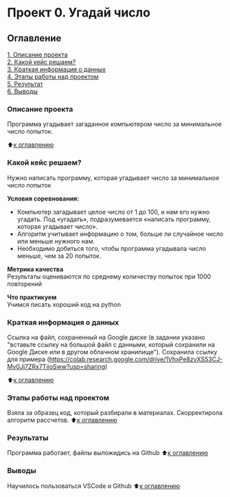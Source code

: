 # Проект 0. Угадай число

## Оглавление  
[1. Описание проекта](https://github.com/NinaShibalkina/sf_data_science/blob/main/guess_number_task/README.md#%D0%BE%D0%BF%D0%B8%D1%81%D0%B0%D0%BD%D0%B8%D0%B5-%D0%BF%D1%80%D0%BE%D0%B5%D0%BA%D1%82%D0%B0)  
[2. Какой кейс решаем?](https://github.com/NinaShibalkina/sf_data_science/blob/main/guess_number_task/README.md#%D0%BA%D0%B0%D0%BA%D0%BE%D0%B9-%D0%BA%D0%B5%D0%B9%D1%81-%D1%80%D0%B5%D1%88%D0%B0%D0%B5%D0%BC)  
[3. Краткая информация о данных](https://github.com/NinaShibalkina/sf_data_science/blob/main/guess_number_task/README.md#%D0%BA%D1%80%D0%B0%D1%82%D0%BA%D0%B0%D1%8F-%D0%B8%D0%BD%D1%84%D0%BE%D1%80%D0%BC%D0%B0%D1%86%D0%B8%D1%8F-%D0%BE-%D0%B4%D0%B0%D0%BD%D0%BD%D1%8B%D1%85)  
[4. Этапы работы над проектом](https://github.com/NinaShibalkina/sf_data_science/blob/b34b7872fe9c9fd1b8cd40e21057c74e5826fd01/guess_number_task/README.md?plain=1#L20)  
[5. Результат](https://github.com/NinaShibalkina/sf_data_science/blob/b34b7872fe9c9fd1b8cd40e21057c74e5826fd01/guess_number_task/README.md?plain=1#L25)    
[6. Выводы](https://github.com/NinaShibalkina/sf_data_science/blob/b34b7872fe9c9fd1b8cd40e21057c74e5826fd01/guess_number_task/README.md?plain=1#L28) 

### Описание проекта    
Программа угадывает загаданное компьютером число за минимальное число попыток.

:arrow_up:[к оглавлению](https://github.com/NinaShibalkina/sf_data_science/blob/main/guess_number_task/README.md#%D0%BE%D0%B3%D0%BB%D0%B0%D0%B2%D0%BB%D0%B5%D0%BD%D0%B8%D0%B5)


### Какой кейс решаем?    
Нужно написать программу, которая угадывает число за минимальное число попыток

**Условия соревнования:**  
- Компьютер загадывает целое число от 1 до 100, и нам его нужно угадать. Под «угадать», подразумевается «написать программу, которая угадывает число».
- Алгоритм учитывает информацию о том, больше ли случайное число или меньше нужного нам.
- Необходимо добиться того, чтобы программа угадывала число меньше, чем за 20 попыток.

**Метрика качества**     
Результаты оцениваются по среднему количеству попыток при 1000 повторений

**Что практикуем**     
Учимся писать хороший код на python


### Краткая информация о данных
Ссылка на файл, сохраненный на Google диске (в задании указано "вставьте ссылку на большой файл с данными, который сохранили на Google Диске или в другом облачном хранилище"). Сохранила ссылку для примера (https://colab.research.google.com/drive/1VhxPe8zvXS53CJ-Mv0Jj7ZRx7TiioSww?usp=sharing)
  
:arrow_up:[к оглавлению](https://github.com/NinaShibalkina/sf_data_science/blob/main/guess_number_task/README.md#%D0%BE%D0%B3%D0%BB%D0%B0%D0%B2%D0%BB%D0%B5%D0%BD%D0%B8%D0%B5)

### Этапы работы над проектом
Взяла за образец код, который разбирали в материалах. Скорректирола алгоритм рассчетов.
:arrow_up:[к оглавлению](https://github.com/NinaShibalkina/sf_data_science/blob/main/guess_number_task/README.md#%D0%BE%D0%B3%D0%BB%D0%B0%D0%B2%D0%BB%D0%B5%D0%BD%D0%B8%D0%B5)

### Результаты
Программа работает, файлы выложидись на Github
:arrow_up:[к оглавлению](https://github.com/NinaShibalkina/sf_data_science/blob/main/guess_number_task/README.md#%D0%BE%D0%B3%D0%BB%D0%B0%D0%B2%D0%BB%D0%B5%D0%BD%D0%B8%D0%B5)

### Выводы
Научилось пользоваться VSCode и Github
:arrow_up:[к оглавлению](https://github.com/NinaShibalkina/sf_data_science/blob/main/guess_number_task/README.md#%D0%BE%D0%B3%D0%BB%D0%B0%D0%B2%D0%BB%D0%B5%D0%BD%D0%B8%D0%B5)